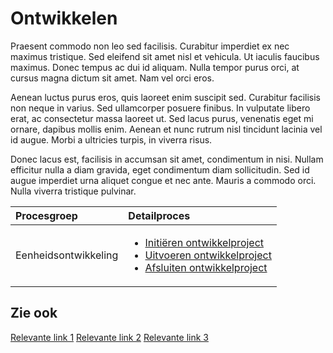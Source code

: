 
# Ontwikkelen

Praesent commodo non leo sed facilisis. Curabitur imperdiet ex nec maximus tristique. Sed eleifend sit amet nisl et vehicula. Ut iaculis faucibus maximus. Donec tempus ac dui id aliquam. Nulla tempor purus orci, at cursus magna dictum sit amet. Nam vel orci eros.

Aenean luctus purus eros, quis laoreet enim suscipit sed. Curabitur facilisis non neque in varius. Sed ullamcorper posuere finibus. In vulputate libero erat, ac consectetur massa laoreet ut. Sed lacus purus, venenatis eget mi ornare, dapibus mollis enim. Aenean et nunc rutrum nisl tincidunt lacinia vel id augue. Morbi a ultricies turpis, in viverra risus.

Donec lacus est, facilisis in accumsan sit amet, condimentum in nisi. Nullam efficitur nulla a diam gravida, eget condimentum diam sollicitudin. Sed id augue imperdiet urna aliquet congue et nec ante. Mauris a commodo orci. Nulla viverra tristique pulvinar.

Procesgroep | Detailproces
:--- | :---
Eenheidsontwikkeling | <ul><li>[Initiëren ontwikkelproject](initieren-ontwikkelproject.md)</li><li>[Uitvoeren ontwikkelproject](uitvoeren-ontwikkelproject.md)</li><li>[Afsluiten ontwikkelproject](afsluiten-ontwikkelproject.md)</li></ul>

## Zie ook

[Relevante link 1]( )
[Relevante link 2]( )
[Relevante link 3]( )
<!--stackedit_data:
eyJoaXN0b3J5IjpbLTUxOTcxMTI4OF19
-->